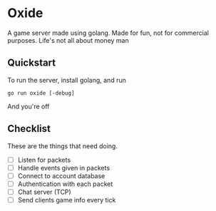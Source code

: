 # **Oxide**

A game server made using golang. Made for fun, not for commercial purposes. Life's not all about money man

## Quickstart
To run the server, install golang, and run
```
go run oxide [-debug]
```

And you're off

## Checklist
These are the things that need doing.

- [ ] Listen for packets
- [ ] Handle events given in packets
- [ ] Connect to account database
- [ ] Authentication with each packet
- [ ] Chat server (TCP)
- [ ] Send clients game info every tick
